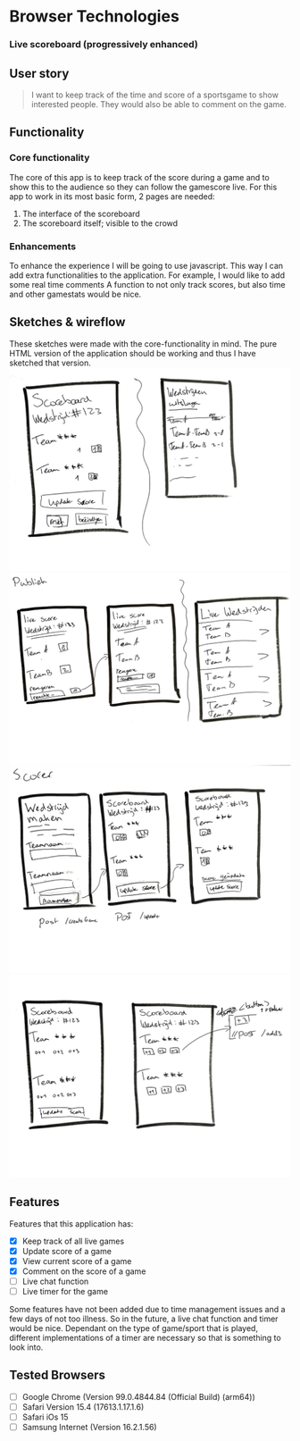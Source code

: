 # Browser Technologies

### Live scoreboard (progressively enhanced)

## User story

> I want to keep track of the time and score of a sportsgame to show interested people. They would also be able to comment on the game.

## Functionality

### Core functionality

The core of this app is to keep track of the score during a game and to show this to the audience so they can follow the gamescore live. For this app to work in its most basic form, 2 pages are needed:

1. The interface of the scoreboard
2. The scoreboard itself; visible to the crowd

### Enhancements

To enhance the experience I will be going to use javascript. This way I can add extra functionalities to the application. For example, I would like to add some real time comments
A function to not only track scores, but also time and other gamestats would be nice.

## Sketches & wireflow

These sketches were made with the core-functionality in mind. The pure HTML version of the application should be working and thus I have sketched that version.
![First sketches](img/Browser%20Technologies%20schetsen1.jpg)
![First sketches](img/Browser%20Technologies%20schetsen2.jpg)
![First sketches](img/Browser%20Technologies%20schetsen3.jpg)
![First sketches](img/Browser%20Technologies%20schetsen4.jpg)

## Features

Features that this application has:

- [x] Keep track of all live games
- [x] Update score of a game
- [x] View current score of a game
- [x] Comment on the score of a game
- [ ] Live chat function
- [ ] Live timer for the game

Some features have not been added due to time management issues and a few days of not too illness.
So in the future, a live chat function and timer would be nice. Dependant on the type of game/sport that is played, different implementations of a timer are necessary so that is something to look into.

## Tested Browsers

- [ ] Google Chrome (Version 99.0.4844.84 (Official Build) (arm64))
- [ ] Safari Version 15.4 (17613.1.17.1.6)
- [ ] Safari iOs 15
- [ ] Samsung Internet (Version 16.2.1.56)
